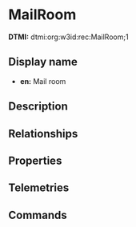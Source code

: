 # MailRoom
**DTMI:** dtmi:org:w3id:rec:MailRoom;1
## Display name
- **en:** Mail room
## Description
## Relationships
## Properties
## Telemetries
## Commands
